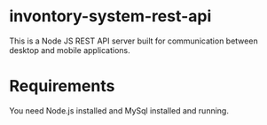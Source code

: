 # invontory-system-rest-api
This is a Node JS REST API server built for communication between desktop and mobile applications.

# Requirements
You need Node.js installed and MySql installed and running.


